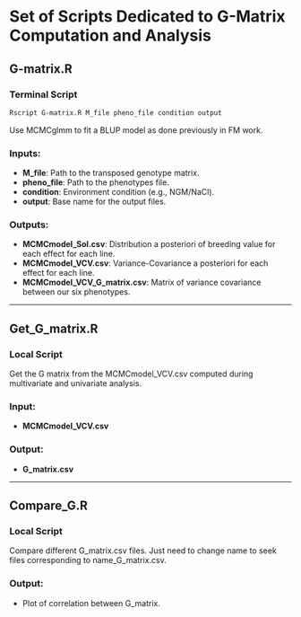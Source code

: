 # Set of Scripts Dedicated to G-Matrix Computation and Analysis

## G-matrix.R
### Terminal Script
```bash
Rscript G-matrix.R M_file pheno_file condition output
```
Use MCMCglmm to fit a BLUP model as done previously in FM work.

### Inputs:
- **M_file**: Path to the transposed genotype matrix.
- **pheno_file**: Path to the phenotypes file.
- **condition**: Environment condition (e.g., NGM/NaCl).
- **output**: Base name for the output files.

### Outputs:
- **MCMCmodel_Sol.csv**: Distribution a posteriori of breeding value for each effect for each line.
- **MCMCmodel_VCV.csv**: Variance-Covariance a posteriori for each effect for each line.
- **MCMCmodel_VCV_G_matrix.csv**: Matrix of variance covariance between our six phenotypes.

---

## Get_G_matrix.R
### Local Script
Get the G matrix from the MCMCmodel_VCV.csv computed during multivariate and univariate analysis.

### Input:
- **MCMCmodel_VCV.csv**

### Output:
- **G_matrix.csv**

---

## Compare_G.R
### Local Script
Compare different G_matrix.csv files. Just need to change name to seek files corresponding to name_G_matrix.csv.

### Output:
- Plot of correlation between G_matrix.
